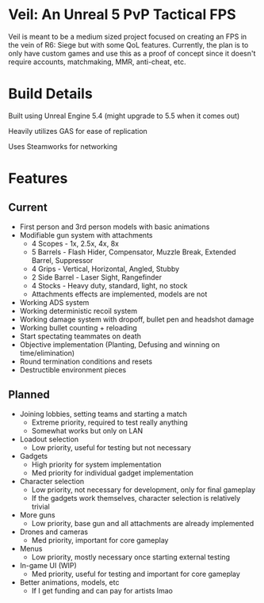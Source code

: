 # Veil: An Unreal 5 PvP Tactical FPS
Veil is meant to be a medium sized project focused on creating an FPS in the vein of R6: Siege but with some QoL features. Currently, the plan is to only have custom games and use this as a proof of concept since it doesn't require accounts, matchmaking, MMR, anti-cheat, etc.

# Build Details
Built using Unreal Engine 5.4 (might upgrade to 5.5 when it comes out)

Heavily utilizes GAS for ease of replication

Uses Steamworks for networking

# Features
## Current
- First person and 3rd person models with basic animations
- Modifiable gun system with attachments
  - 4 Scopes - 1x, 2.5x, 4x, 8x
  - 5 Barrels - Flash Hider, Compensator, Muzzle Break, Extended Barrel, Suppressor
  - 4 Grips - Vertical, Horizontal, Angled, Stubby
  - 2 Side Barrel - Laser Sight, Rangefinder
  - 4 Stocks - Heavy duty, standard, light, no stock
  - Attachments effects are implemented, models are not
- Working ADS system
- Working deterministic recoil system
- Working damage system with dropoff, bullet pen and headshot damage
- Working bullet counting + reloading
- Start spectating teammates on death
- Objective implementation (Planting, Defusing and winning on time/elimination)
- Round termination conditions and resets
- Destructible environment pieces

## Planned
- Joining lobbies, setting teams and starting a match
  - Extreme priority, required to test really anything
  - Somewhat works but only on LAN
- Loadout selection
  - Low priority, useful for testing but not necessary
- Gadgets
  - High priority for system implementation
  - Med priority for individual gadget implementation
- Character selection
  - Low priority, not necessary for development, only for final gameplay
  - If the gadgets work themselves, character selection is relatively trivial
- More guns
  - Low priority, base gun and all attachments are already implemented
- Drones and cameras
  - Med priority, important for core gameplay
- Menus
  - Low priority, mostly necessary once starting external testing
- In-game UI (WIP)
  - Med priority, useful for testing and important for core gameplay
- Better animations, models, etc
  - If I get funding and can pay for artists lmao

